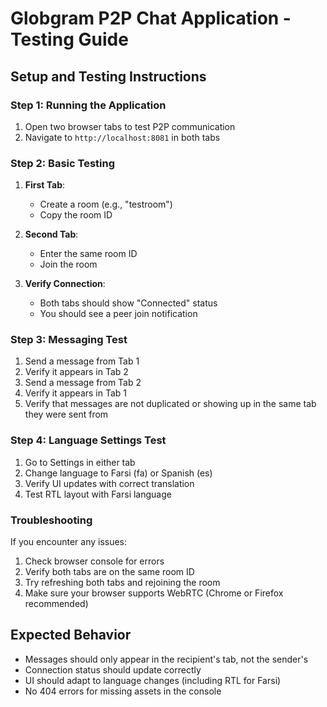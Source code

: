 # Globgram P2P Chat Application - Testing Guide

## Setup and Testing Instructions

### Step 1: Running the Application
1. Open two browser tabs to test P2P communication
2. Navigate to `http://localhost:8081` in both tabs

### Step 2: Basic Testing
1. **First Tab**: 
   - Create a room (e.g., "testroom")
   - Copy the room ID

2. **Second Tab**:
   - Enter the same room ID
   - Join the room

3. **Verify Connection**:
   - Both tabs should show "Connected" status
   - You should see a peer join notification

### Step 3: Messaging Test
1. Send a message from Tab 1
2. Verify it appears in Tab 2
3. Send a message from Tab 2
4. Verify it appears in Tab 1
5. Verify that messages are not duplicated or showing up in the same tab they were sent from

### Step 4: Language Settings Test
1. Go to Settings in either tab
2. Change language to Farsi (fa) or Spanish (es)
3. Verify UI updates with correct translation
4. Test RTL layout with Farsi language

### Troubleshooting
If you encounter any issues:
1. Check browser console for errors
2. Verify both tabs are on the same room ID
3. Try refreshing both tabs and rejoining the room
4. Make sure your browser supports WebRTC (Chrome or Firefox recommended)

## Expected Behavior
- Messages should only appear in the recipient's tab, not the sender's
- Connection status should update correctly
- UI should adapt to language changes (including RTL for Farsi)
- No 404 errors for missing assets in the console
